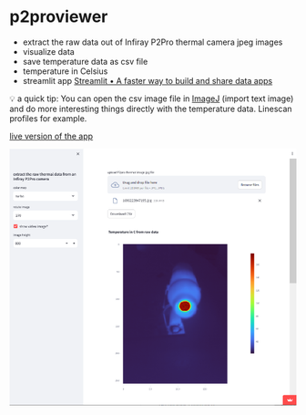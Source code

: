 # p2proviewer
- extract the raw data out of Infiray P2Pro thermal camera jpeg images
- visualize data
- save temperature data as csv file
- temperature in Celsius
- streamlit app [Streamlit • A faster way to build and share data apps](https://streamlit.io/)

💡 a quick tip:
You can open the csv image file in [ImageJ](https://imagej.net/ij/index.html) (import text image) and do more interesting things directly with the temperature data. Linescan profiles for example.


[live version of the app](https://p2proviewer.streamlit.app/)


![app](media/Screenshot.png)